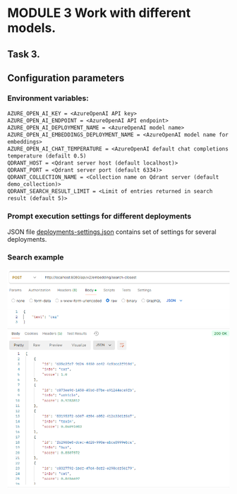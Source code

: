 # MODULE 3 Work with different models. 
## Task 3. 

## Configuration parameters
### Environment variables:
```
AZURE_OPEN_AI_KEY = <AzureOpenAI API key>
AZURE_OPEN_AI_ENDPOINT = <AzureOpenAI API endpoint>
AZURE_OPEN_AI_DEPLOYMENT_NAME = <AzureOpenAI model name>
AZURE_OPEN_AI_EMBEDDINGS_DEPLOYMENT_NAME = <AzureOpenAI model name for embeddings>
AZURE_OPEN_AI_CHAT_TEMPERATURE = <AzureOpenAI default chat completions temperature (defailt 0.5)
QDRANT_HOST = <Qdrant server host (default localhost)>
QDRANT_PORT = <Qdrant server port (default 6334)>
QDRANT_COLLECTION_NAME = <Collection name on Qdrant server (default demo_collection)>
QDRANT_SEARCH_RESULT_LIMIT = <Limit of entries returned in search result (default 5)>
```
### Prompt execution settings for different deployments
JSON file [deployments-settings.json](src/main/resources/config/deployments-settings.json)
contains set of settings for several deployments.

### Search example
![img.png](img.png)
